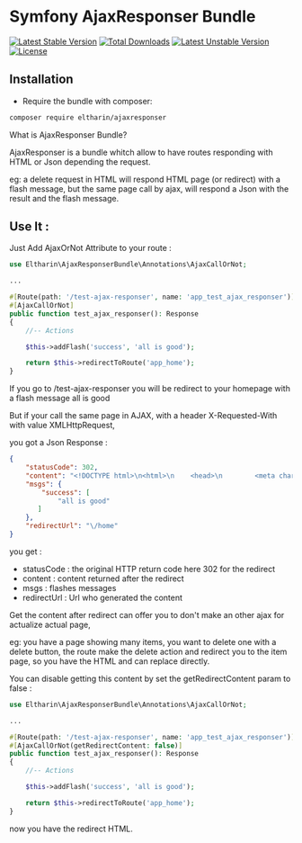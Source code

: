 Symfony AjaxResponser Bundle
==========================

[![Latest Stable Version](http://poser.pugx.org/eltharin/ajaxresponser/v)](https://packagist.org/packages/eltharin/ajaxresponser) 
[![Total Downloads](http://poser.pugx.org/eltharin/ajaxresponser/downloads)](https://packagist.org/packages/eltharin/ajaxresponser) 
[![Latest Unstable Version](http://poser.pugx.org/eltharin/ajaxresponser/v/unstable)](https://packagist.org/packages/eltharin/ajaxresponser) 
[![License](http://poser.pugx.org/eltharin/ajaxresponser/license)](https://packagist.org/packages/eltharin/ajaxresponser)


Installation
------------

* Require the bundle with composer:

``` bash
composer require eltharin/ajaxresponser
```


What is AjaxResponser Bundle?

AjaxResponser is a bundle whitch allow to have routes responding with HTML or Json depending the request.

eg: a delete request in HTML will respond HTML page (or redirect) with a flash message, but the same page call by ajax, will respond a Json with the result and the flash message.


Use It :
---------------------------

Just Add AjaxOrNot Attribute to your route : 

``` php
use Eltharin\AjaxResponserBundle\Annotations\AjaxCallOrNot;

...

#[Route(path: '/test-ajax-responser', name: 'app_test_ajax_responser')]
#[AjaxCallOrNot]
public function test_ajax_responser(): Response
{
    //-- Actions

    $this->addFlash('success', 'all is good');

    return $this->redirectToRoute('app_home');
}
```

If you go to <your-site>/test-ajax-responser you will be redirect to your homepage with a flash message all is good

But if your call the same page in AJAX, with a header X-Requested-With with value XMLHttpRequest,

you got a Json Response :
``` JSON
{
    "statusCode": 302,
    "content": "<!DOCTYPE html>\n<html>\n    <head>\n        <meta charset=\"UTF-8\">\n        <title>Hello HomeController!<\/title>\n        <link rel=\"icon\" href=\"data:image\/svg+xml,<svg xmlns=%22http:\/\/www.w3.org\/2000\/svg%22 viewBox=%220 0 128 128%22><text y=%221.2em%22 font-size=%2296%22>\u26ab\ufe0f<\/text><\/svg>\">\n                \n                    <\/head>\n    <body>\n    <fieldset class=\"messageContainer\">\n        <legend>Flash Messages<\/legend>\n\n            <\/fieldset>\n        <style>\n    .example-wrapper { margin: 1em auto; max-width: 800px; width: 95%; font: 18px\/1.5 sans-serif; }\n    .example-wrapper code { background: #F5F5F5; padding: 2px 6px; }\n<\/style>\n\n<div class=\"example-wrapper\">\n    <h1>Hello HomeController! \u2705<\/h1>\n\n    This friendly message is coming from:\n    <ul>\n        <li>Your controller at <code><a href=\"file:\/\/D:\/laragon\/www\/testbundles\/src\/Controller\/HomeController.php#L0\">src\/Controller\/HomeController.php<\/a><\/code><\/li>\n        <li>Your template at <code><a href=\"file:\/\/D:\/laragon\/www\/testbundles\/templates\/home\/index.html.twig#L0\">templates\/home\/index.html.twig<\/a><\/code><\/li>\n    <\/ul>\n<\/div>\n\n    <script>\n        window.addEventListener(\"DOMContentLoaded\", (event) => {\n            Flashes.init('.messageContainer');\n        });\n    <\/script>\n    <\/body>\n<\/html>\n",
    "msgs": {
        "success": [
            "all is good"
       ]
    },
    "redirectUrl": "\/home"
}
```

you get : 
- statusCode : the original HTTP return code here 302 for the redirect
- content : content returned after the redirect
- msgs : flashes messages
- redirectUrl : Url who generated the content

Get the content after redirect can offer you to don't make an other ajax for actualize actual page,

eg: you have a page showing many items, you want to delete one with a delete button, the route make the delete action and redirect you to the item page, so you have the HTML and can replace directly.

You can disable getting this content by set the getRedirectContent param to false : 


``` php
use Eltharin\AjaxResponserBundle\Annotations\AjaxCallOrNot;

...

#[Route(path: '/test-ajax-responser', name: 'app_test_ajax_responser')]
#[AjaxCallOrNot(getRedirectContent: false)]
public function test_ajax_responser(): Response
{
    //-- Actions

    $this->addFlash('success', 'all is good');

    return $this->redirectToRoute('app_home');
}
```
 
now you have the redirect HTML.

